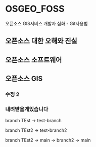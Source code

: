 # OSGEO_FOSS
오픈소스 GIS서비스 개발자 심화 - Git사용법

## 오픈소스 대한 오해와 진실

## 오픈소스 소프트웨어

## 오픈소스 GIS

### 수정 2

### 내려받을게있습니다

branch TEst -> test-branch

branch TEst2 -> test-branch2

branch TEst2 -> main -> branch2 -> main
